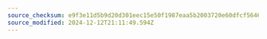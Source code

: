 ```yaml
---
source_checksum: e9f3e11d5b9d20d301eec15e50f1987eaa5b2003720e60dfcf564636850788d7
source_modified: 2024-12-12T21:11:49.594Z
---
```


